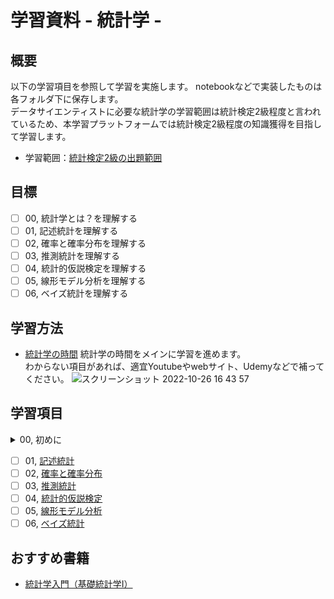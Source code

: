 # 学習資料 - 統計学 - 
## 概要
以下の学習項目を参照して学習を実施します。 notebookなどで実装したものは各フォルダ下に保存します。<br>
データサイエンティストに必要な統計学の学習範囲は統計検定2級程度と言われているため、本学習プラットフォームでは統計検定2級程度の知識獲得を目指して学習します。<br>

- 学習範囲：[統計検定2級の出題範囲](https://www.toukei-kentei.jp/wp-content/uploads/grade2_hani_181214.pdf)

## 目標
- [ ] 00, 統計学とは？を理解する
- [ ] 01, 記述統計を理解する
- [ ] 02, 確率と確率分布を理解する
- [ ] 03, 推測統計を理解する
- [ ] 04, 統計的仮説検定を理解する
- [ ] 05, 線形モデル分析を理解する
- [ ] 06, ベイズ統計を理解する

## 学習方法
- [統計学の時間](https://bellcurve.jp/statistics/course/)
統計学の時間をメインに学習を進めます。<br>
わからない項目があれば、適宜Youtubeやwebサイト、Udemyなどで補ってください。
![スクリーンショット 2022-10-26 16 43 57](https://user-images.githubusercontent.com/101298571/197965240-a6813a41-5342-4d35-b695-b52c8186f791.png)

## 学習項目

<details><summary>00, 初めに</summary>

- [ ] [AI Academy データ分析とは](https://aiacademy.jp/texts/show/?id=567&context=subject-python3)
- [ ] [統計学とは（統計学 × Python）](https://www.youtube.com/watch?v=Lj3TzSOOMhA&list=PLCZyyif9kAwXxHBXa4tDuZTrJ1IBwdojm)

</details>

- [ ] 01, [記述統計](01%2C%20%E8%A8%98%E8%BF%B0%E7%B5%B1%E8%A8%88)
- [ ] 02, [確率と確率分布](02%2C%20%E7%A2%BA%E7%8E%87%E3%81%A8%E7%A2%BA%E7%8E%87%E5%88%86%E5%B8%83)
- [ ] 03, [推測統計](03%2C%20%E6%8E%A8%E6%B8%AC%E7%B5%B1%E8%A8%88)
- [ ] 04, [統計的仮説検定](04%2C%20%E7%B5%B1%E8%A8%88%E7%9A%84%E4%BB%AE%E8%AA%AC%E6%A4%9C%E5%AE%9A)
- [ ] 05, [線形モデル分析](05%2C%20%E7%B7%9A%E5%BD%A2%E3%83%A2%E3%83%87%E3%83%AB%E5%88%86%E6%9E%90)
- [ ] 06, [ベイズ統計](06%2C%20%E3%83%99%E3%82%A4%E3%82%BA%E7%B5%B1%E8%A8%88)

## おすすめ書籍
- [統計学入門（基礎統計学I）](https://www.amazon.co.jp/-/en/%E6%9D%B1%E4%BA%AC%E5%A4%A7%E5%AD%A6%E6%95%99%E9%A4%8A%E5%AD%A6%E9%83%A8%E7%B5%B1%E8%A8%88%E5%AD%A6%E6%95%99%E5%AE%A4/dp/4130420658/ref=sr_1_7?crid=2ZH1MAI9EUF09&keywords=%E7%B5%B1%E8%A8%88%E5%AD%A6&qid=1662077601&sprefix=%E7%B5%B1%E8%A8%88%E5%AD%A6%2Caps%2C161&sr=8-7)
